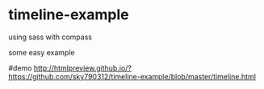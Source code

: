 # timeline-example
using sass with compass 

some easy example

#demo
http://htmlpreview.github.io/?https://github.com/sky790312/timeline-example/blob/master/timeline.html
